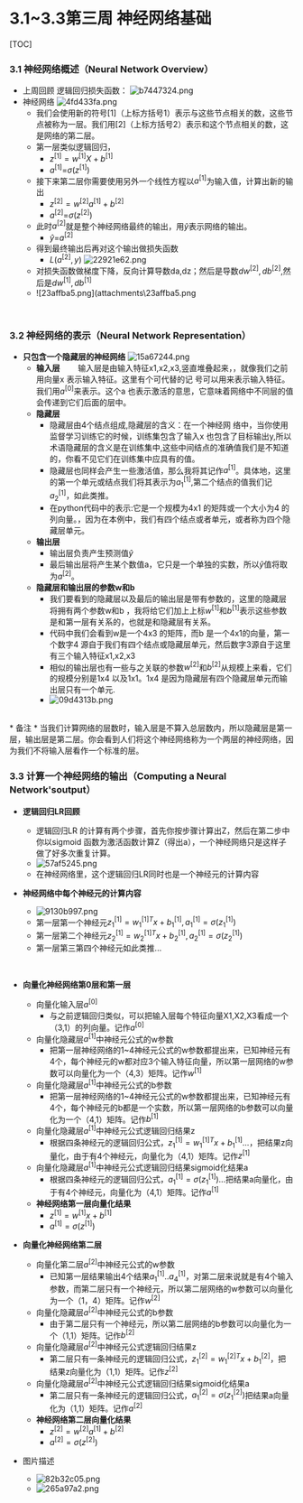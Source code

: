 # 3.1~3.3第三周 神经网络基础
[TOC]

### 3.1 神经网络概述（Neural Network Overview）
* 上周回顾
	逻辑回归损失函数：
	![b7447324.png](attachments\b7447324.png)
* 神经网络
	![4fd433fa.png](attachments\4fd433fa.png)
	* 我们会使用新的符号[1]（上标方括号1）表示与这些节点相关的数，这些节点被称为一层。我们用[2]（上标方括号2）表示和这个节点相关的数，这是网络的第二层。
	* 第一层类似逻辑回归，
		* $z^{[1]}=w^{[1]}X+b^{[1]}$
		* $a^{[1]}$=$\sigma(z^{[1]})$
	* 接下来第二层你需要使用另外一个线性方程以$a^{[1]}$为输入值，计算出新的输出
		*  $z^{[2]}=w^{[2]}a^{[1]}+b^{[2]}$
		*  $a^{[2]}$=$\sigma(z^{[2]})$
	* 此时$a^{[2]}$就是整个神经网络最终的输出，用$\hat{y}$表示网络的输出。
		* $\hat{y}$=$a^{[2]}$
	* 得到最终输出后再对这个输出做损失函数
		* $L(a^{[2]},y)$
	![22921e62.png](attachments\22921e62.png)
	* 对损失函数做梯度下降，反向计算导数da,dz；然后是导数$dw^{[2]},db^{[2]}$,然后是$dw^{[1]},db^{[1]}$
	* ![23affba5.png](attachments\23affba5.png

<br>

### 3.2 神经网络的表示（Neural Network Representation）
*	**只包含一个隐藏层的神经网络**
	![15a67244.png](attachments\15a67244.png)
	* **输入层**
&emsp;　输入层是由输入特征x1,x2,x3,竖直堆叠起来，，就像我们之前用向量x 表示输入特征。这里有个可代替的记
号可以用来表示输入特征。我们用$a^{[0]}$来表示。这个a 也表示激活的意思，它意味着网络中不同层的值会传递到它们后面的层中。
	* **隐藏层**
		* 隐藏层由4个结点组成,隐藏层的含义：在一个神经网
络中，当你使用监督学习训练它的时候，训练集包含了输入x 也包含了目标输出y,所以术语隐藏层的含义是在训练集中,这些中间结点的准确值我们是不知道的，你看不见它们在训练集中应具有的值。
		* 隐藏层也同样会产生一些激活值，那么我将其记作$a^{[1]}$。具体地，这里的第一个单元或结点我们将其表示为$a_1^{[1]}$,第二个结点的值我们记$a_2^{[1]}$，如此类推。
		* 在python代码中的表示:它是一个规模为4x1 的矩阵或一个大小为4 的列向量。，因为在本例中，我们有四个结点或者单元，或者称为四个隐藏层单元。
	* **输出层**
		* 输出层负责产生预测值$\hat{y}$
		* 最后输出层将产生某个数值a，它只是一个单独的实数，所以$\hat{y}$值将取为$a^{[2]}$。
	* **隐藏层和输出层的参数w和b**
		* 我们要看到的隐藏层以及最后的输出层是带有参数的，这里的隐藏层将拥有两个参数w和b ，我将给它们加上上标$w^{[1]}$和$b^{[1]}$表示这些参数是和第一层有关系的，也就是和隐藏层有关系。
		* 代码中我们会看到w是一个4x3 的矩阵，而b 是一个4x1的向量，第一个数字4 源自于我们有四个结点或隐藏层单元，然后数字3源自于这里有三个输入特征x1,x2,x3
		* 相似的输出层也有一些与之关联的参数$w^{[2]}$和$b^{[2]}$从规模上来看，它们的规模分别是1x4 以及1x1。1x4 是因为隐藏层有四个隐藏层单元而输出层只有一个单元.
		* ![09d4313b.png](attachments\09d4313b.png)
<br>
	* 备注
		* 当我们计算网络的层数时，输入层是不算入总层数内，所以隐藏层是第一层，输出层是第二层。你会看到人们将这个神经网络称为一个两层的神经网络，因为我们不将输入层看作一个标准的层。


### 3.3 计算一个神经网络的输出（Computing a Neural Network'soutput）
* **逻辑回归LR回顾**
	* 逻辑回归LR 的计算有两个步骤，首先你按步骤计算出Z，然后在第二步中你以sigmoid 函数为激活函数计算Z（得出a），一个神经网络只是这样子做了好多次重复计算。
	* ![57af5245.png](attachments\57af5245.png)
	* 在神经网络里，这个逻辑回归LR同时也是一个神经元的计算内容

* **神经网络中每个神经元的计算内容**
	* ![9130b997.png](attachments\9130b997.png)
	* 第一层第一个神经元$z_1^{[1]}=w_1^{[1]T}x+b_1^{[1]},a_1^{[1]}=\sigma(z_1^{[1]})$
	* 第一层第二个神经元$z_2^{[1]}=w_2^{[1]T}x+b_2^{[1]},a_2^{[1]}=\sigma(z_2^{[1]})$
	* 第一层第三第四个神经元如此类推...
<br>

* **向量化神经网络第0层和第一层**
	* 向量化输入层$a^{[0]}$
		* 与之前逻辑回归类似，可以把输入层每个特征向量X1,X2,X3看成一个（3,1）的列向量。记作$a^{[0]}$
	* 向量化隐藏层$a^{[1]}$中神经元公式的w参数
		* 把第一层神经网络的1~4神经元公式的w参数都提出来，已知神经元有4个，每个神经元的w都对应3个输入特征向量，所以第一层网络的w参数可以向量化为一个（4,3）矩阵。记作$w^{[1]}$
	* 向量化隐藏层$a^{[1]}$中神经元公式的b参数
		* 把第一层神经网络的1~4神经元公式的w参数都提出来，已知神经元有4个，每个神经元的b都是一个实数，所以第一层网络的b参数可以向量化为一个（4,1）矩阵。记作$b^{[1]}$
	* 向量化隐藏层$a^{[1]}$中神经元公式逻辑回归结果z
		* 根据四条神经元的逻辑回归公式，$z_1^{[1]}=w_1^{[1]T}x+b_1^{[1]}$...，把结果z向量化，由于有4个神经元，向量化为（4,1）矩阵。记作$z^{[1]}$
	* 向量化隐藏层$a^{[1]}$中神经元公式逻辑回归结果sigmoid化结果a
		* 根据四条神经元的逻辑回归公式，$a_1^{[1]}=\sigma(z_1^{[1]})$...把结果a向量化，由于有4个神经元，向量化为（4,1）矩阵。记作$a^{[1]}$
	* **神经网络第一层向量化结果**
		* $z^{[1]}=w^{[1]}x+b^{[1]}$
		* $a^{[1]}=\sigma(z^{[1]})$

* **向量化神经网络第二层**
	* 向量化第二层$a^{[2]}$中神经元公式的w参数
		* 已知第一层结果输出4个结果$a_1^{[1]}..a_4^{[1]}$，对第二层来说就是有4个输入参数，而第二层只有一个神经元，所以第二层网络的w参数可以向量化为一个（1，4）矩阵。记作$w^{[2]}$
	* 向量化隐藏层$a^{[2]}$中神经元公式的b参数
		* 由于第二层只有一个神经元，所以第二层网络的b参数可以向量化为一个（1,1）矩阵。记作$b^{[2]}$
	* 向量化隐藏层$a^{[2]}$中神经元公式逻辑回归结果z
		* 第二层只有一条神经元的逻辑回归公式，$z_1^{[2]}=w_1^{[2]T}x+b_1^{[2]}$，把结果z向量化为（1,1）矩阵。记作$z^{[2]}$
	* 向量化隐藏层$a^{[2]}$中神经元公式逻辑回归结果sigmoid化结果a
		* 第二层只有一条神经元的逻辑回归公式，$a_1^{[2]}=\sigma(z_1^{[2]})$把结果a向量化为（1,1）矩阵。记作$a^{[2]}$
	* **神经网络第二层向量化结果**
		* $z^{[2]}=w^{[2]}a^{[1]}+b^{[2]}$
		* $a^{[2]}=\sigma(z^{[2]})$
* 图片描述
	* ![82b32c05.png](attachments\82b32c05.png)
	* ![265a97a2.png](attachments\265a97a2.png)
<!--stackedit_data:
eyJoaXN0b3J5IjpbMTg4MTY4ODQ0NF19
-->